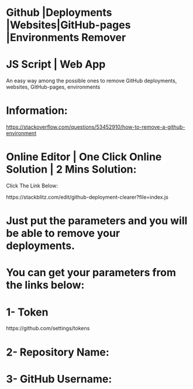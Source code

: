 # Github |Deployments |Websites|GitHub-pages |Environments Remover
# JS Script | Web App
An easy way among the possible ones to remove GitHub deployments, websites, GitHub-pages, environments

# Information:
https://stackoverflow.com/questions/53452910/how-to-remove-a-github-environment

# Online Editor | One Click Online Solution | 2 Mins Solution:
<p>Click The Link Below:</p>
https://stackblitz.com/edit/github-deployment-clearer?file=index.js

# Just put the parameters and you will be able to remove your deployments.

# You can get your parameters from the links below:

# 1- Token 
<p>https://github.com/settings/tokens</p>

# 2- Repository Name:

# 3- GitHub Username:


